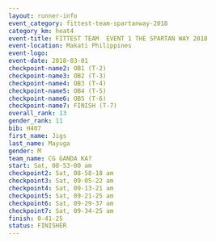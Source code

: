 ```yaml
---
layout: runner-info 
event_category: fittest-team-spartanway-2018 
category_km: heat4 
event-title: FITTEST TEAM  EVENT 1 THE SPARTAN WAY 2018 
event-location: Makati Philippines 
event-logo: 
event-date: 2018-03-01 
checkpoint-name2: OB1 (T-2) 
checkpoint-name3: OB2 (T-3) 
checkpoint-name4: OB3 (T-4) 
checkpoint-name5: OB4 (T-5) 
checkpoint-name6: OB5 (T-6) 
checkpoint-name7: FINISH (T-7) 
overall_rank: 13
gender_rank: 11
bib: H407
first_name: Jigs
last_name: Mayuga
gender: M
team_name: CG GANDA KA?
start: Sat, 08-53-00 am
checkpoint2: Sat, 08-58-18 am
checkpoint3: Sat, 09-05-22 am
checkpoint4: Sat, 09-13-21 am
checkpoint5: Sat, 09-21-25 am
checkpoint6: Sat, 09-29-37 am
checkpoint7: Sat, 09-34-25 am
finish: 0-41-25
status: FINISHER
---
```

